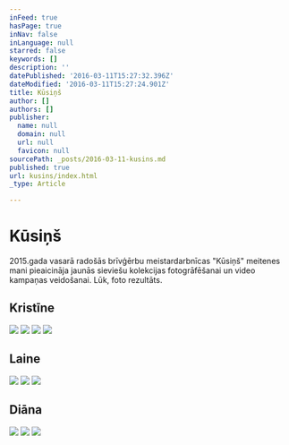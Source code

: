 ```yaml
---
inFeed: true
hasPage: true
inNav: false
inLanguage: null
starred: false
keywords: []
description: ''
datePublished: '2016-03-11T15:27:32.396Z'
dateModified: '2016-03-11T15:27:24.901Z'
title: Kūsiņš
author: []
authors: []
publisher:
  name: null
  domain: null
  url: null
  favicon: null
sourcePath: _posts/2016-03-11-kusins.md
published: true
url: kusins/index.html
_type: Article

---
```

# Kūsiņš

2015.gada vasarā radošās brīvģērbu meistardarbnīcas "Kūsiņš" meitenes mani pieaicināja jaunās sieviešu kolekcijas fotogrāfēšanai un video kampaņas veidošanai. Lūk, foto rezultāts.

## Kristīne
![](https://the-grid-user-content.s3-us-west-2.amazonaws.com/5b5f6ec3-e81e-4e49-bec5-66a17926339e.jpg)
![](https://the-grid-user-content.s3-us-west-2.amazonaws.com/0bb30c7f-3dbb-417b-8c15-937b7538b00e.jpg)
![](https://the-grid-user-content.s3-us-west-2.amazonaws.com/6ab72b8a-abdc-45f9-81af-a06b0f411186.jpg)
![](https://the-grid-user-content.s3-us-west-2.amazonaws.com/5b01ba3e-4add-4a26-9e20-fb5c771e8b50.jpg)

## Laine
![](https://the-grid-user-content.s3-us-west-2.amazonaws.com/f4e2ddfb-e56c-44c8-a68c-ade072c22a3e.jpg)
![](https://the-grid-user-content.s3-us-west-2.amazonaws.com/f21b06f0-bd3b-4640-9f44-3dd32a43b01b.jpg)
![](https://the-grid-user-content.s3-us-west-2.amazonaws.com/b67128bb-28c9-49e7-9d2f-5741cf384d20.jpg)

## Diāna
![](https://the-grid-user-content.s3-us-west-2.amazonaws.com/5ad3131c-cfab-4d24-a425-b1cbb7da5ae9.jpg)
![](https://the-grid-user-content.s3-us-west-2.amazonaws.com/31d785ab-75a5-4a8f-857b-ac01d876e47c.jpg)
![](https://the-grid-user-content.s3-us-west-2.amazonaws.com/a4e32ed8-1ba7-40d8-9a5b-5e446a715f2f.jpg)